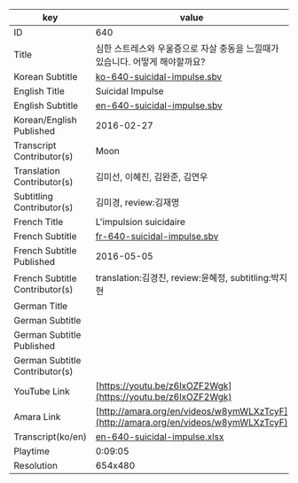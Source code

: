 |  key  |  value  |
|-------|---------|
| ID            | 640 |
| Title         | 심한 스트레스와 우울증으로 자살 충동을 느낄때가 있습니다. 어떻게 해야할까요? |
| Korean Subtitle | [ko-640-suicidal-impulse.sbv](https://github.com/jungtosociety/dharma-qna/raw/master/sub/640/ko-640-suicidal-impulse.sbv) |
| English Title | Suicidal Impulse |
| English Subtitle | [en-640-suicidal-impulse.sbv](https://github.com/jungtosociety/dharma-qna/raw/master/sub/640/en-640-suicidal-impulse.sbv) |
| Korean/English Published     | 2016-02-27 |
| Transcript Contributor(s)   | Moon |
| Translation Contributor(s)   | 김미선, 이혜진, 김완준, 김연우 |
| Subtitling Contributor(s)   | 김미경, review:김재명 |
| French Title | L'impulsion suicidaire |
| French Subtitle | [fr-640-suicidal-impulse.sbv](https://github.com/jungtosociety/dharma-qna/raw/master/sub/640/fr-640-suicidal-impulse.sbv) |
| French Subtitle Published | 2016-05-05 |
| French Subtitle Contributor(s) | translation:김경진, review:윤혜정, subtitling:박지현 |
| German Title |  |
| German Subtitle |  |
| German Subtitle Published |  |
| German Subtitle Contributor(s) |  |
| YouTube Link  | [https://youtu.be/z6lxOZF2Wgk](https://youtu.be/z6lxOZF2Wgk) |
| Amara Link    | [http://amara.org/en/videos/w8ymWLXzTcyF](http://amara.org/en/videos/w8ymWLXzTcyF) |
| Transcript(ko/en) | [en-640-suicidal-impulse.xlsx](https://github.com/jungtosociety/dharma-qna/raw/master/sub/640/en-640-suicidal-impulse.xlsx) |
| Playtime | 0:09:05 |
| Resolution | 654x480|
